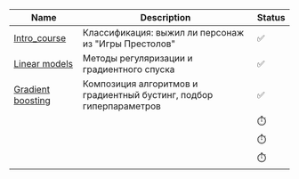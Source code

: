 | Name | Description | Status |
| ------------- | ------------- | ------------- |
| [Intro_course](Homeworks/hw1_got_survival.ipynb) | Классификация: выжил ли персонаж из "Игры Престолов" | ✅ |
| [Linear models](Homeworks/hw_2_linear_models.ipynb) | Методы регуляризации и градиентного спуска  | ✅ |
| [Gradient boosting](Homeworks/hw_3_kaggle.ipynb) | Композиция алгоритмов и градиентный бустинг, подбор гиперпараметров | ✅ |
| |  | ⏱️ |
|  |   | ⏱️ |
|  |  | ⏱️ |


